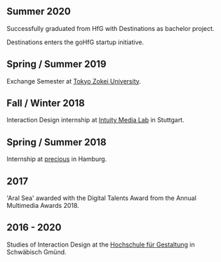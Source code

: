 ## Summer 2020

Successfully graduated from HfG with Destinations as bachelor project.

Destinations enters the goHfG startup initiative.

## Spring / Summer 2019

Exchange Semester at [Tokyo Zokei University][TZU].

## Fall / Winter 2018

Interaction Design internship at [Intuity Media Lab][intuity] in Stuttgart.

## Spring / Summer 2018

Internship at [precious][precious] in Hamburg.

## 2017

'Aral Sea' awarded with the Digital Talents Award from the Annual Multimedia Awards 2018.

## 2016 - 2020

Studies of Interaction Design at the [Hochschule für Gestaltung][HfG] in Schwäbisch Gmünd.

[TZU]: https://www.zokei.ac.jp
[intuity]: https://www.intuity.de
[precious]: http://precious-forever.com
[HfG]: https://www.hfg-gmuend.de
